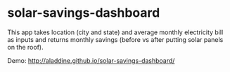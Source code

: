 # solar-savings-dashboard

This app takes location (city and state) and average monthly electricity bill as inputs and returns monthly savings (before vs after putting solar panels on the roof).

Demo: http://aladdine.github.io/solar-savings-dashboard/
